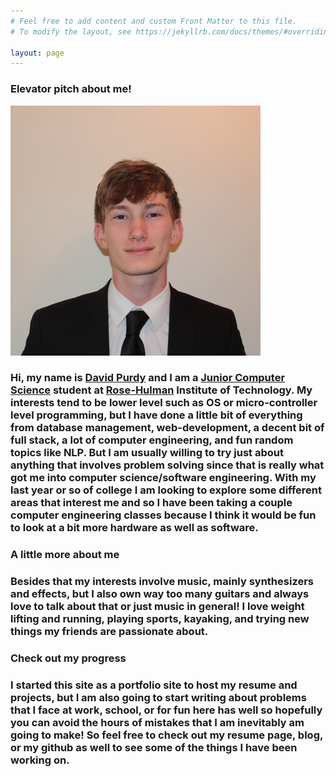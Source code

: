 ```yaml
---
# Feel free to add content and custom Front Matter to this file.
# To modify the layout, see https://jekyllrb.com/docs/themes/#overriding-theme-defaults

layout: page
---
```


<h3><b> Elevator pitch about me! </b></h3>

<img id="portrait" src="{{site.baseurl}}/../assets/images/portrait.jpg" alt="Portrait of me">
<h3>
Hi, my name is <u>David Purdy</u> and I am a <u>Junior Computer Science</u> student at <u>Rose-Hulman</u> Institute of Technology. My interests tend to be lower level such as OS or micro-controller level programming, but I have done a little bit of everything from database management, web-development, a decent bit of full stack, a lot of computer engineering, and fun random topics like NLP. But I am usually willing to try just about anything that involves problem solving since that is really what got me into computer science/software engineering. With my last year or so of college I am looking to explore some different areas that interest me and so I have been taking a couple computer engineering classes because I think it would be fun to look at a bit more hardware as well as software. 
</h3>

<h3><b> A little more about me </b></h3>
<h3> 
Besides that my interests involve music, mainly synthesizers and effects, but I also own way too many guitars and always love to talk about that or just music in general! I love weight lifting and running, playing sports, kayaking, and trying new things my friends are passionate about.
</h3>

<h3> <b> Check out my progress </b></h3>
<h3> 
I started this site as a portfolio site to host my resume and projects, but I am also going to start writing about problems that I face at
work, school, or for fun here has well so hopefully you can avoid the hours of mistakes that I am inevitably am going to make! So feel free to check out my resume page, blog, or my github as well to see some of the things I have been working on.
</h3>

